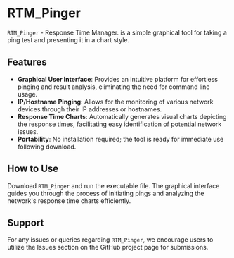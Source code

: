 # RTM_Pinger

`RTM_Pinger` -  Response Time Manager. is a simple graphical tool for taking a ping test and presenting it in a chart style.

## Features

- **Graphical User Interface**: Provides an intuitive platform for effortless pinging and result analysis, eliminating the need for command line usage.
- **IP/Hostname Pinging**: Allows for the monitoring of various network devices through their IP addresses or hostnames.
- **Response Time Charts**: Automatically generates visual charts depicting the response times, facilitating easy identification of potential network issues.
- **Portability**: No installation required; the tool is ready for immediate use following download.

## How to Use

Download `RTM_Pinger` and run the executable file. The graphical interface guides you through the process of initiating pings and analyzing the network's response time charts efficiently.

## Support

For any issues or queries regarding `RTM_Pinger`, we encourage users to utilize the Issues section on the GitHub project page for submissions.
